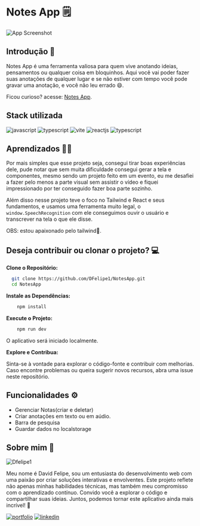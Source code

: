 # Notes App 🗒


![App Screenshot](https://media.graphassets.com/jk15m1woRMC8egelTN0z)




## Introdução 🚀


Notes App é uma ferramenta valiosa para quem vive anotando ideias, pensamentos ou qualquer coisa em bloquinhos. Aqui você vai poder fazer suas anotações de qualquer lugar e se não estiver com tempo você pode gravar uma anotação, e você não leu errado 😄.


Ficou curioso? acesse: [Notes App](https://notes-app-dfelipe1.vercel.app).








## Stack utilizada


<div>


![javascript](https://img.shields.io/badge/javascript-20232A?style=for-the-badge&logo=javascript)
![typescript](https://img.shields.io/badge/TypeScript-007ACC?style=for-the-badge&logo=typescript&logoColor=white)
![vite](https://img.shields.io/badge/vite-2300ff?style=for-the-badge&logo=vite&logoColor=white)
![reactjs](https://img.shields.io/badge/React-20232A?style=for-the-badge&logo=react&logoColor=61DAFB)
![typescript](https://img.shields.io/badge/tailwindcss-%2338B2AC.svg?style=for-the-badge&logo=tailwind-css&logoColor=white)




</div>








## Aprendizados 👨‍🚀


Por mais simples que esse projeto seja, consegui tirar boas experiências dele, pude notar que sem muita dificuldade consegui gerar a tela e componentes, mesmo sendo um projeto feito em um evento, eu me desafiei a fazer pelo menos a parte visual sem assistir o vídeo e fiquei impressionado por ter conseguido fazer boa parte sozinho.


Além disso nesse projeto teve o foco no Tailwind e React e seus fundamentos, e usamos uma ferramenta muito legal, o ``window.SpeechRecognition`` com ele conseguimos ouvir o usuário e transcrever na tela o que ele disse.


OBS: estou apaixonado pelo tailwind🤩.






## Deseja contribuir ou clonar o projeto? 💻




**Clone o Repositório:**


```bash
  git clone https://github.com/DFelipe1/NotesApp.git
  cd NotesApp
```


**Instale as Dependências:**


```bash
    npm install
```
   
**Execute o Projeto:**


```bash
    npm run dev
```


O aplicativo será iniciado localmente.


**Explore e Contribua:**


Sinta-se à vontade para explorar o código-fonte e contribuir com melhorias. Caso encontre problemas ou queira sugerir novos recursos, abra uma issue neste repositório.


## Funcionalidades ⚙


- Gerenciar Notas(criar e deletar)
- Criar anotações em texto ou em aúdio.
- Barra de pesquisa
- Guardar dados no localstorage




## Sobre mim 👨‍
![Dfelipe1](https://github.com/DFelipe1.png)


Meu nome é David Felipe, sou um entusiasta do desenvolvimento web com uma paixão por criar soluções interativas e envolventes. Este projeto reflete não apenas minhas habilidades técnicas, mas também meu compromisso com o aprendizado contínuo. Convido você a explorar o código e compartilhar suas ideias. Juntos, podemos tornar este aplicativo ainda mais incrível! 🚀


<div>


  [![portfolio](https://img.shields.io/badge/meu_portfolio-000?style=for-the-badge&logo=ko-fi&logoColor=white)](https://www.davidfelipe.dev)
  [![linkedin](https://img.shields.io/badge/linkedin-0A66C2?style=for-the-badge&logo=linkedin&logoColor=white)](https://www.linkedin.com/in/lipedev/)


</div>
